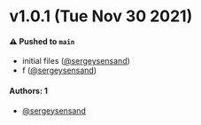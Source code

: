 # v1.0.1 (Tue Nov 30 2021)

#### ⚠️ Pushed to `main`

- initial files ([@sergeysensand](https://github.com/sergeysensand))
- f ([@sergeysensand](https://github.com/sergeysensand))

#### Authors: 1

- [@sergeysensand](https://github.com/sergeysensand)
